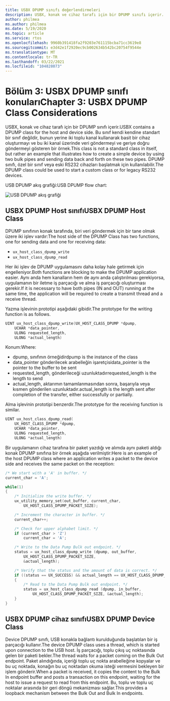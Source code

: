 ```yaml
---
title: USBX DPUMP sınıfı değerlendirmeleri
description: USBX, konak ve cihaz tarafı için bir DPUMP sınıfı içerir.
author: philmea
ms.author: philmea
ms.date: 5/19/2020
ms.topic: article
ms.service: rtos
ms.openlocfilehash: 9960b391418fa2f9203e761115bcba71cc3619e8
ms.sourcegitcommit: e3d42e1f2920ec9cb002634b542bc20754f9544e
ms.translationtype: MT
ms.contentlocale: tr-TR
ms.lasthandoff: 03/22/2021
ms.locfileid: "104828073"
---
```

# <a name="chapter-3-usbx-dpump-class-considerations"></a><span data-ttu-id="55a5a-103">Bölüm 3: USBX DPUMP sınıfı konuları</span><span class="sxs-lookup"><span data-stu-id="55a5a-103">Chapter 3: USBX DPUMP Class Considerations</span></span>

<span data-ttu-id="55a5a-104">USBX, konak ve cihaz tarafı için bir DPUMP sınıfı içerir.</span><span class="sxs-lookup"><span data-stu-id="55a5a-104">USBX contains a DPUMP class for the host and device side.</span></span> <span data-ttu-id="55a5a-105">Bu sınıf kendi kendine standart bir sınıf değildir, bunun yerine iki toplu kanal kullanarak basit bir cihaz oluşturmayı ve bu iki kanal üzerinde veri göndermeyi ve geriye doğru göndermeyi gösteren bir örnek.</span><span class="sxs-lookup"><span data-stu-id="55a5a-105">This class is not a standard class in itself, but rather an example that illustrates how to create a simple device by using two bulk pipes and sending data back and forth on these two pipes.</span></span> <span data-ttu-id="55a5a-106">DPUMP sınıfı, özel bir sınıf veya eski RS232 cihazları başlatmak için kullanılabilir.</span><span class="sxs-lookup"><span data-stu-id="55a5a-106">The DPUMP class could be used to start a custom class or for legacy RS232 devices.</span></span>

<span data-ttu-id="55a5a-107">USB DPUMP akış grafiği:</span><span class="sxs-lookup"><span data-stu-id="55a5a-107">USB DPUMP flow chart:</span></span>

![USB DPUMP akış grafiği](./media/usbx-host-stack-supplemental/usb-dpump-flow-chart.png)

## <a name="usbx-dpump-host-class"></a><span data-ttu-id="55a5a-109">USBX DPUMP Host sınıfı</span><span class="sxs-lookup"><span data-stu-id="55a5a-109">USBX DPUMP Host Class</span></span>

<span data-ttu-id="55a5a-110">DPUMP sınıfının konak tarafında, biri veri göndermek için bir tane olmak üzere iki işlev vardır:</span><span class="sxs-lookup"><span data-stu-id="55a5a-110">The host side of the DPUMP Class has two functions, one for sending data and one for receiving data:</span></span>

- `ux_host_class_dpump_write`
- `ux_host_class_dpump_read`

<span data-ttu-id="55a5a-111">Her iki işlev de DPUMP uygulamasını daha kolay hale getirmek için engelleniyor.</span><span class="sxs-lookup"><span data-stu-id="55a5a-111">Both functions are blocking to make the DPUMP application easier.</span></span> <span data-ttu-id="55a5a-112">Aynı anda hem kanalların hem de aynı anda çalıştırılması gerekiyorsa, uygulamanın bir iletme iş parçacığı ve alma iş parçacığı oluşturması gerekir.</span><span class="sxs-lookup"><span data-stu-id="55a5a-112">If it is necessary to have both pipes (IN and OUT) running at the same time, the application will be required to create a transmit thread and a receive thread.</span></span>

<span data-ttu-id="55a5a-113">Yazma işlevinin prototipi aşağıdaki gibidir.</span><span class="sxs-lookup"><span data-stu-id="55a5a-113">The prototype for the writing function is as follows.</span></span>

```C
UINT ux_host_class_dpump_write(UX_HOST_CLASS_DPUMP *dpump,
    UCHAR *data_pointer,
    ULONG requested_length,  
    ULONG *actual_length)
```

<span data-ttu-id="55a5a-114">Konum:</span><span class="sxs-lookup"><span data-stu-id="55a5a-114">Where:</span></span>

- <span data-ttu-id="55a5a-115">dpump, sınıfının örneğidir</span><span class="sxs-lookup"><span data-stu-id="55a5a-115">dpump is the instance of the class</span></span>
- <span data-ttu-id="55a5a-116">data_pointer gönderilecek arabelleğin işaretçisi</span><span class="sxs-lookup"><span data-stu-id="55a5a-116">data_pointer is the pointer to the buffer to be sent</span></span>
- <span data-ttu-id="55a5a-117">requested_length, gönderileceği uzunluktadır</span><span class="sxs-lookup"><span data-stu-id="55a5a-117">requested_length is the length to send</span></span>
- <span data-ttu-id="55a5a-118">actual_length, aktarımın tamamlanmasından sonra, başarıyla veya kısmen gönderilen uzunluktadır.</span><span class="sxs-lookup"><span data-stu-id="55a5a-118">actual_length is the length sent after completion of the transfer, either successfully or partially.</span></span>

<span data-ttu-id="55a5a-119">Alma işlevinin prototipi benzerdir.</span><span class="sxs-lookup"><span data-stu-id="55a5a-119">The prototype for the receiving function is similar.</span></span>

```C
UINT ux_host_class_dpump_read(
    UX_HOST_CLASS_DPUMP *dpump,
    UCHAR *data_pointer,
    ULONG requested_length,
    ULONG *actual_length)
```

<span data-ttu-id="55a5a-120">Bir uygulamanın cihaz tarafına bir paket yazdığı ve alımda aynı paketi aldığı konak DPUMP sınıfına bir örnek aşağıda verilmiştir:</span><span class="sxs-lookup"><span data-stu-id="55a5a-120">Here is an example of the host DPUMP class where an application writes a packet to the device side and receives the same packet on the reception:</span></span>

```C
/* We start with a 'A' in buffer. */
current_char = 'A';

while(1)
{
    /* Initialize the write buffer. */
    ux_utility_memory_set(out_buffer, current_char,
        UX_HOST_CLASS_DPUMP_PACKET_SIZE);

    /* Increment the character in buffer. */
    current_char++;

    /* Check for upper alphabet limit. */
    if (current_char > 'Z')
        current_char = 'A';

    /* Write to the Data Pump Bulk out endpoint. */
    status = ux_host_class_dpump_write (dpump, out_buffer,
        UX_HOST_CLASS_DPUMP_PACKET_SIZE,
        &actual_length);

    /* Verify that the status and the amount of data is correct. */
    if ((status == UX_SUCCESS) && actual_length == UX_HOST_CLASS_DPUMP_PACKET_SIZE)
    {
        /* Read to the Data Pump Bulk out endpoint. */
        status = ux_host_class_dpump_read (dpump, in_buffer,
            UX_HOST_CLASS_DPUMP_PACKET_SIZE, &actual_length);
    }
}
```

## <a name="usbx-dpump-device-class"></a><span data-ttu-id="55a5a-121">USBX DPUMP cihaz sınıfı</span><span class="sxs-lookup"><span data-stu-id="55a5a-121">USBX DPUMP Device Class</span></span>

<span data-ttu-id="55a5a-122">Device DPUMP sınıfı, USB konakla bağlantı kurulduğunda başlatılan bir iş parçacığı kullanır.</span><span class="sxs-lookup"><span data-stu-id="55a5a-122">The device DPUMP class uses a thread, which is started upon connection to the USB host.</span></span> <span data-ttu-id="55a5a-123">İş parçacığı, toplu çıkış uç noktasında gelen bir paketi bekler.</span><span class="sxs-lookup"><span data-stu-id="55a5a-123">The thread waits for a packet coming on the Bulk Out endpoint.</span></span> <span data-ttu-id="55a5a-124">Paket alındığında, içeriği toplu uç nokta arabelleğine kopyalar ve bu uç noktada, konağın bu uç noktadan okuma isteği vermesini bekleyen bir işlem gönderir.</span><span class="sxs-lookup"><span data-stu-id="55a5a-124">When a packet is received, it copies the content to the Bulk In endpoint buffer and posts a transaction on this endpoint, waiting for the host to issue a request to read from this endpoint.</span></span> <span data-ttu-id="55a5a-125">Bu, toplu ve toplu uç noktalar arasında bir geri döngü mekanizması sağlar.</span><span class="sxs-lookup"><span data-stu-id="55a5a-125">This provides a loopback mechanism between the Bulk Out and Bulk In endpoints.</span></span>

